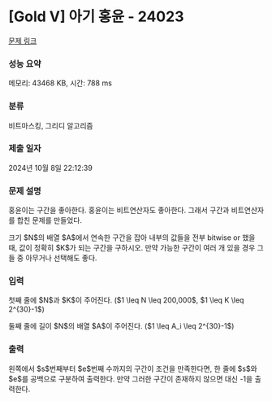 # [Gold V] 아기 홍윤 - 24023 

[문제 링크](https://www.acmicpc.net/problem/24023) 

### 성능 요약

메모리: 43468 KB, 시간: 788 ms

### 분류

비트마스킹, 그리디 알고리즘

### 제출 일자

2024년 10월 8일 22:12:39

### 문제 설명

<p>홍윤이는 구간을 좋아한다. 홍윤이는 비트연산자도 좋아한다. 그래서 구간과 비트연산자를 합친 문제를 만들었다.</p>

<p>크기 $N$의 배열 $A$에서 연속한 구간을 잡아 내부의 값들을 전부 bitwise or 했을 때, 값이 정확히 $K$가 되는 구간을 구하시오. 만약 가능한 구간이 여러 개 있을 경우 그들 중 아무거나 선택해도 좋다.</p>

### 입력 

 <p>첫째 줄에 $N$과 $K$이 주어진다. ($1 \leq N \leq 200,000$, $1 \leq K \leq 2^{30}-1$)</p>

<p>둘째 줄에 길이 $N$의 배열 $A$이 주어진다. ($1 \leq A_i \leq 2^{30}-1$)</p>

### 출력 

 <p>왼쪽에서 $s$번째부터 $e$번째 수까지의 구간이 조건을 만족한다면, 한 줄에 $s$와 $e$를 공백으로 구분하여 출력한다. 만약 그러한 구간이 존재하지 않으면 대신 -1을 출력한다.</p>


